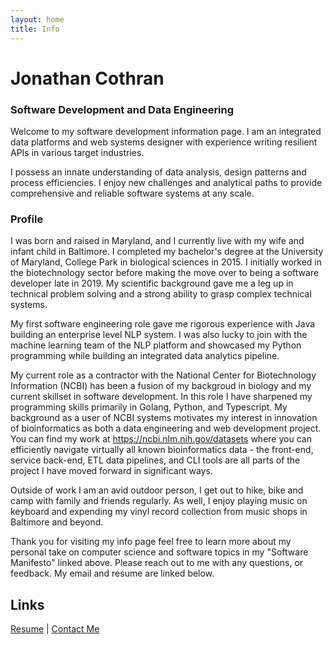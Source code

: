 ```yaml
---
layout: home
title: Info
---
```


# Jonathan Cothran
### Software Development and Data Engineering

Welcome to my software development information page. I am an integrated data platforms and web systems designer with experience writing resilient APIs in various target industries.

I possess an innate understanding of data analysis, design patterns and process efficiencies. I enjoy new challenges and analytical paths to provide comprehensive and reliable software systems at any scale.

### Profile

I was born and raised in Maryland, and I currently live with my wife and infant child in Baltimore. I completed my bachelor's degree at the University of Maryland, College Park in biological sciences in 2015. I initially worked in the biotechnology sector before making the move over to being a software developer late in 2019. My scientific background gave me a leg up in technical problem solving and a strong ability to grasp complex technical systems.

My first software engineering role gave me rigorous experience with Java building an enterprise level NLP system. I was also lucky to join with the machine learning team of the NLP platform and showcased my Python programming while building an integrated data analytics pipeline.

My current role as a contractor with the National Center for Biotechnology Information (NCBI) has been a fusion of my backgroud in biology and my current skillset in software development. In this role I have sharpened my programming skills primarily in Golang, Python, and Typescript. My background as a user of NCBI systems motivates my interest in innovation of bioinformatics as both a data engineering and web development project. You can find my work at https://ncbi.nlm.nih.gov/datasets where you can efficiently navigate virtually all known bioinformatics data - the front-end, service back-end, ETL data pipelines, and CLI tools are all parts of the project I have moved forward in significant ways.

Outside of work I am an avid outdoor person, I get out to hike, bike and camp with family and friends regularly. As well, I enjoy playing music on keyboard and expending my vinyl record collection from music shops in Baltimore and beyond.

Thank you for visiting my info page feel free to learn more about my personal take on computer science and software topics in my "Software Manifesto" linked above. Please reach out to me with any questions, or feedback. My email and resume are linked below.

## Links

[Resume](/Jonathan_Cothran_Resume.pdf) &#124; [Contact Me](mailto:jonathan@coth.dev)
